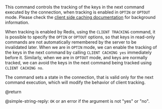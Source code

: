 This command controls the tracking of the keys in the next command executed by the connection, when tracking is enabled in `OPTIN` or `OPTOUT` mode.
Please check the [client side caching documentation](/topics/client-side-caching) for
background information.

When tracking is enabled by Redis, using the `CLIENT TRACKING` command, it is possible to specify the `OPTIN` or `OPTOUT` options, so that keys in read-only commands are not automatically remembered by the server to be invalidated later.
When we are in `OPTIN` mode, we can enable the tracking of the keys in the next command by calling `CLIENT CACHING yes` immediately before it.
Similarly, when we are in `OPTOUT` mode, and keys are normally tracked, we can avoid the keys in the next command being tracked using `CLIENT CACHING no`.

The command sets a state in the connection, that is valid only for the next command execution, which will modify the behavior of client tracking.

@return

@simple-string-reply: `OK` or an error if the argument is not "yes" or "no".
